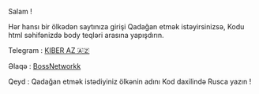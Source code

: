 Salam ! 

Hər hansı bir ölkədən saytınıza girişi
Qadağan etmək istəyirsinizsə,
Kodu html səhifənizdə body teqləri arasına yapışdırın.

Telegram : [KIBER AZ 🇦🇿](t.me/kiberazz)

Əlaqə : [BossNetworkk](t.me/bossnetworkk)


Qeyd : Qadağan etmək istədiyiniz ölkənin adını
Kod daxilində Rusca yazın !


